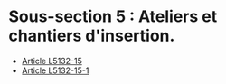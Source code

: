 # Sous-section 5 : Ateliers et chantiers d'insertion.

* [Article L5132-15](./LEGIARTI000006903510.md)
* [Article L5132-15-1](./LEGIARTI000031087332.md)
